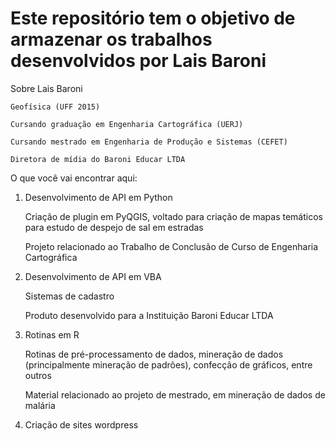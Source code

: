 # Este repositório tem o objetivo de armazenar os trabalhos desenvolvidos por Lais Baroni

Sobre Lais Baroni

	Geofísica (UFF 2015)

	Cursando graduação em Engenharia Cartográfica (UERJ)

	Cursando mestrado em Engenharia de Produção e Sistemas (CEFET)

	Diretora de mídia do Baroni Educar LTDA


O que você vai encontrar aqui:

1) Desenvolvimento de API em Python

	Criação de plugin em PyQGIS, voltado para criação de mapas temáticos para estudo de despejo de sal em estradas

	Projeto relacionado ao Trabalho de Conclusão de Curso de Engenharia Cartográfica


2) Desenvolvimento de API em VBA

	Sistemas de cadastro

	Produto desenvolvido para a Instituição Baroni Educar LTDA


3) Rotinas em R	

	Rotinas de pré-processamento de dados, mineração de dados (principalmente mineração de padrões), confecção de gráficos, entre outros

	Material relacionado ao projeto de mestrado, em mineração de dados de malária


4) Criação de sites wordpress
